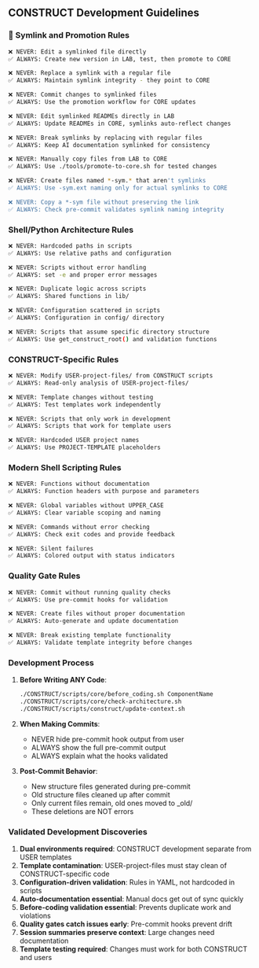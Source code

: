 ## CONSTRUCT Development Guidelines

### 🚨 Symlink and Promotion Rules

```bash
❌ NEVER: Edit a symlinked file directly
✅ ALWAYS: Create new version in LAB, test, then promote to CORE

❌ NEVER: Replace a symlink with a regular file
✅ ALWAYS: Maintain symlink integrity - they point to CORE

❌ NEVER: Commit changes to symlinked files
✅ ALWAYS: Use the promotion workflow for CORE updates

❌ NEVER: Edit symlinked READMEs directly in LAB
✅ ALWAYS: Update READMEs in CORE, symlinks auto-reflect changes

❌ NEVER: Break symlinks by replacing with regular files  
✅ ALWAYS: Keep AI documentation symlinked for consistency

❌ NEVER: Manually copy files from LAB to CORE
✅ ALWAYS: Use ./tools/promote-to-core.sh for tested changes

❌ NEVER: Create files named *-sym.* that aren't symlinks
✅ ALWAYS: Use -sym.ext naming only for actual symlinks to CORE

❌ NEVER: Copy a *-sym file without preserving the link
✅ ALWAYS: Check pre-commit validates symlink naming integrity
```

### Shell/Python Architecture Rules

```bash
❌ NEVER: Hardcoded paths in scripts
✅ ALWAYS: Use relative paths and configuration

❌ NEVER: Scripts without error handling
✅ ALWAYS: set -e and proper error messages

❌ NEVER: Duplicate logic across scripts
✅ ALWAYS: Shared functions in lib/

❌ NEVER: Configuration scattered in scripts
✅ ALWAYS: Configuration in config/ directory

❌ NEVER: Scripts that assume specific directory structure
✅ ALWAYS: Use get_construct_root() and validation functions
```

### CONSTRUCT-Specific Rules

```bash
❌ NEVER: Modify USER-project-files/ from CONSTRUCT scripts
✅ ALWAYS: Read-only analysis of USER-project-files/

❌ NEVER: Template changes without testing
✅ ALWAYS: Test templates work independently

❌ NEVER: Scripts that only work in development
✅ ALWAYS: Scripts that work for template users

❌ NEVER: Hardcoded USER project names
✅ ALWAYS: Use PROJECT-TEMPLATE placeholders
```

### Modern Shell Scripting Rules

```bash
❌ NEVER: Functions without documentation
✅ ALWAYS: Function headers with purpose and parameters

❌ NEVER: Global variables without UPPER_CASE
✅ ALWAYS: Clear variable scoping and naming

❌ NEVER: Commands without error checking
✅ ALWAYS: Check exit codes and provide feedback

❌ NEVER: Silent failures
✅ ALWAYS: Colored output with status indicators
```

### Quality Gate Rules

```bash
❌ NEVER: Commit without running quality checks
✅ ALWAYS: Use pre-commit hooks for validation

❌ NEVER: Create files without proper documentation
✅ ALWAYS: Auto-generate and update documentation

❌ NEVER: Break existing template functionality
✅ ALWAYS: Validate template integrity before changes
```

### Development Process

1. **Before Writing ANY Code**:
   ```bash
   ./CONSTRUCT/scripts/core/before_coding.sh ComponentName
   ./CONSTRUCT/scripts/core/check-architecture.sh
   ./CONSTRUCT/scripts/construct/update-context.sh
   ```

2. **When Making Commits**:
   - NEVER hide pre-commit hook output from user
   - ALWAYS show the full pre-commit output
   - ALWAYS explain what the hooks validated

3. **Post-Commit Behavior**:
   - New structure files generated during pre-commit
   - Old structure files cleaned up after commit
   - Only current files remain, old ones moved to _old/
   - These deletions are NOT errors

### Validated Development Discoveries

1. **Dual environments required**: CONSTRUCT development separate from USER templates
2. **Template contamination**: USER-project-files must stay clean of CONSTRUCT-specific code
3. **Configuration-driven validation**: Rules in YAML, not hardcoded in scripts
4. **Auto-documentation essential**: Manual docs get out of sync quickly
5. **Before-coding validation essential**: Prevents duplicate work and violations
6. **Quality gates catch issues early**: Pre-commit hooks prevent drift
7. **Session summaries preserve context**: Large changes need documentation
8. **Template testing required**: Changes must work for both CONSTRUCT and users